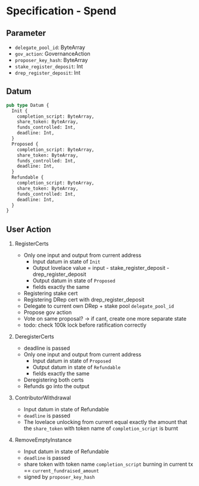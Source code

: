 # Specification - Spend

## Parameter

- `delegate_pool_id`: ByteArray
- `gov_action`: GovernanceAction
- `proposer_key_hash`: ByteArray
- `stake_register_deposit`: Int
- `drep_register_deposit`: Int

## Datum

```rs
pub type Datum {
  Init {
    completion_script: ByteArray,
    share_token: ByteArray,
    funds_controlled: Int,
    deadline: Int,
  }
  Proposed {
    completion_script: ByteArray,
    share_token: ByteArray,
    funds_controlled: Int,
    deadline: Int,
  }
  Refundable {
    completion_script: ByteArray,
    share_token: ByteArray,
    funds_controlled: Int,
    deadline: Int,
  }
}
```

## User Action

1. RegisterCerts

   - Only one input and output from current address
     - Input datum in state of `Init`
     - Output lovelace value = input - stake_register_deposit - drep_register_deposit
     - Output datum in state of `Proposed`
     - fields exactly the same
   - Registering stake cert
   - Registering DRep cert with drep_register_deposit
   - Delegate to current own DRep + stake pool `delegate_pool_id`
   - Propose gov action
   - Vote on same proposal? -> if cant, create one more separate state
   - todo: check 100k lock before ratification correctly

2. DeregisterCerts

   - deadline is passed
   - Only one input and output from current address
     - Input datum in state of `Proposed`
     - Output datum in state of `Refundable`
     - fields exactly the same
   - Deregistering both certs
   - Refunds go into the output

3. ContributorWithdrawal

   - Input datum in state of Refundable
   - `deadline` is passed
   - The lovelace unlocking from current equal exactly the amount that the `share_token` with token name of `completion_script` is burnt

4. RemoveEmptyInstance

   - Input datum in state of Refundable
   - `deadline` is passed
   - share token with token name `completion_script` burning in current tx == `current_fundraised_amount`
   - signed by `proposer_key_hash`
